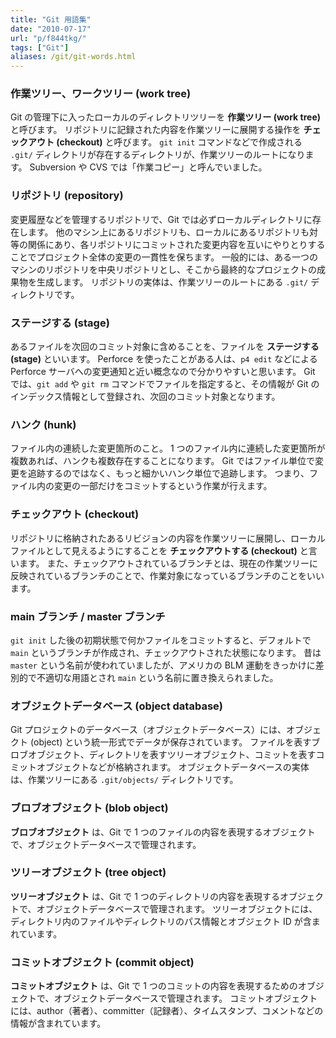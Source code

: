 ```yaml
---
title: "Git 用語集"
date: "2010-07-17"
url: "p/f844tkg/"
tags: ["Git"]
aliases: /git/git-words.html
---
```


### 作業ツリー、ワークツリー (work tree)

Git の管理下に入ったローカルのディレクトリツリーを __作業ツリー (work tree)__ と呼びます。
リポジトリに記録された内容を作業ツリーに展開する操作を __チェックアウト (checkout)__ と呼びます。
`git init` コマンドなどで作成される `.git/` ディレクトリが存在するディレクトリが、作業ツリーのルートになります。
Subversion や CVS では「作業コピー」と呼んでいました。

### リポジトリ (repository)

変更履歴などを管理するリポジトリで、Git では必ずローカルディレクトリに存在します。
他のマシン上にあるリポジトリも、ローカルにあるリポジトリも対等の関係にあり、各リポジトリにコミットされた変更内容を互いにやりとりすることでプロジェクト全体の変更の一貫性を保ちます。
一般的には、ある一つのマシンのリポジトリを中央リポジトリとし、そこから最終的なプロジェクトの成果物を生成します。
リポジトリの実体は、作業ツリーのルートにある `.git/` ディレクトリです。

### ステージする (stage)

あるファイルを次回のコミット対象に含めることを、ファイルを __ステージする (stage)__ といいます。
Perforce を使ったことがある人は、`p4 edit` などによる Perforce サーバへの変更通知と近い概念なので分かりやすいと思います。
Git では、`git add` や `git rm` コマンドでファイルを指定すると、その情報が Git のインデックス情報として登録され、次回のコミット対象となります。

### ハンク (hunk)

ファイル内の連続した変更箇所のこと。
1 つのファイル内に連続した変更箇所が複数あれば、ハンクも複数存在することになります。
Git ではファイル単位で変更を追跡するのではなく、もっと細かいハンク単位で追跡します。
つまり、ファイル内の変更の一部だけをコミットするという作業が行えます。

### チェックアウト (checkout)

リポジトリに格納されたあるリビジョンの内容を作業ツリーに展開し、ローカルファイルとして見えるようにすることを __チェックアウトする (checkout)__ と言います。
また、チェックアウトされているブランチとは、現在の作業ツリーに反映されているブランチのことで、作業対象になっているブランチのことをいいます。

### main ブランチ / master ブランチ

`git init` した後の初期状態で何かファイルをコミットすると、デフォルトで `main` というブランチが作成され、チェックアウトされた状態になります。
昔は `master` という名前が使われていましたが、アメリカの BLM 運動をきっかけに差別的で不適切な用語とされ `main` という名前に置き換えられました。

### オブジェクトデータベース (object database)

Git プロジェクトのデータベース（オブジェクトデータベース）には、オブジェクト (object) という統一形式でデータが保存されています。
ファイルを表すブロブオブジェクト、ディレクトリを表すツリーオブジェクト、コミットを表すコミットオブジェクトなどが格納されます。
オブジェクトデータベースの実体は、作業ツリーにある `.git/objects/` ディレクトリです。

### ブロブオブジェクト (blob object)

__ブロブオブジェクト__ は、Git で 1 つのファイルの内容を表現するオブジェクトで、オブジェクトデータベースで管理されます。

### ツリーオブジェクト (tree object)

__ツリーオブジェクト__ は、Git で 1 つのディレクトリの内容を表現するオブジェクトで、オブジェクトデータベースで管理されます。
ツリーオブジェクトには、ディレクトリ内のファイルやディレクトリのパス情報とオブジェクト ID が含まれています。

### コミットオブジェクト (commit object)

__コミットオブジェクト__ は、Git で 1 つのコミットの内容を表現するためのオブジェクトで、オブジェクトデータベースで管理されます。
コミットオブジェクトには、author（著者）、committer（記録者）、タイムスタンプ、コメントなどの情報が含まれています。


